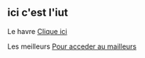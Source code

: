 ## ici c'est l'iut

Le havre
[Clique ici](https://www.lehavre.fr/)

Les meilleurs
[Pour acceder au mailleurs](dauphin.md)